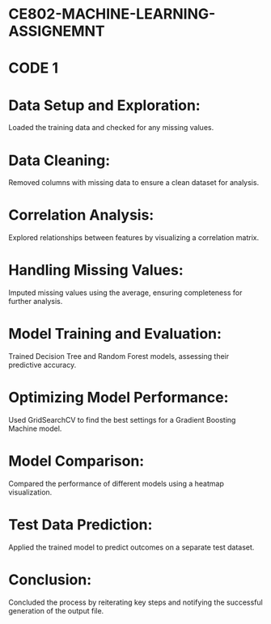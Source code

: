 # CE802-MACHINE-LEARNING-ASSIGNEMNT

# CODE 1
# Data Setup and Exploration:

Loaded the training data and checked for any missing values.

# Data Cleaning:

Removed columns with missing data to ensure a clean dataset for analysis.

# Correlation Analysis:

Explored relationships between features by visualizing a correlation matrix.

# Handling Missing Values:

Imputed missing values using the average, ensuring completeness for further analysis.

# Model Training and Evaluation:

Trained Decision Tree and Random Forest models, assessing their predictive accuracy.

# Optimizing Model Performance:

Used GridSearchCV to find the best settings for a Gradient Boosting Machine model.

# Model Comparison:

Compared the performance of different models using a heatmap visualization.

# Test Data Prediction:

Applied the trained model to predict outcomes on a separate test dataset.

# Conclusion:

Concluded the process by reiterating key steps and notifying the successful generation of the output file.

